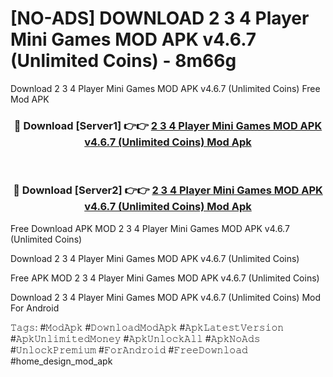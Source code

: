 # [NO-ADS] DOWNLOAD 2 3 4 Player Mini Games MOD APK v4.6.7 (Unlimited Coins) - 8m66g
Download 2 3 4 Player Mini Games MOD APK v4.6.7 (Unlimited Coins) Free Mod APK

<div align="center">
<h3>🔴 Download [Server1] 👉👉 <a href="https://apk-comot.site?title=2_3_4_Player_Mini_Games_MOD_APK_v4.6.7_(Unlimited_Coins)">2 3 4 Player Mini Games MOD APK v4.6.7 (Unlimited Coins) Mod Apk</a></h3><br>

<h3>🔴 Download [Server2] 👉👉 <a href="https://apk-comot.site?title=2_3_4_Player_Mini_Games_MOD_APK_v4.6.7_(Unlimited_Coins)">2 3 4 Player Mini Games MOD APK v4.6.7 (Unlimited Coins) Mod Apk</a></h3>
</div>


Free Download APK MOD 2 3 4 Player Mini Games MOD APK v4.6.7 (Unlimited Coins)

Download 2 3 4 Player Mini Games MOD APK v4.6.7 (Unlimited Coins) 

Free APK MOD 2 3 4 Player Mini Games MOD APK v4.6.7 (Unlimited Coins) 

Download 2 3 4 Player Mini Games MOD APK v4.6.7 (Unlimited Coins) Mod For Android

𝚃𝚊𝚐𝚜: #𝙼𝚘𝚍𝙰𝚙𝚔 #𝙳𝚘𝚠𝚗𝚕𝚘𝚊𝚍𝙼𝚘𝚍𝙰𝚙𝚔 #𝙰𝚙𝚔𝙻𝚊𝚝𝚎𝚜𝚝𝚅𝚎𝚛𝚜𝚒𝚘𝚗 #𝙰𝚙𝚔𝚄𝚗𝚕𝚒𝚖𝚒𝚝𝚎𝚍𝙼𝚘𝚗𝚎𝚢 #𝙰𝚙𝚔𝚄𝚗𝚕𝚘𝚌𝚔𝙰𝚕𝚕 #𝙰𝚙𝚔𝙽𝚘𝙰𝚍𝚜 #𝚄𝚗𝚕𝚘𝚌𝚔𝙿𝚛𝚎𝚖𝚒𝚞𝚖 #𝙵𝚘𝚛𝙰𝚗𝚍𝚛𝚘𝚒𝚍 #𝙵𝚛𝚎𝚎𝙳𝚘𝚠𝚗𝚕𝚘𝚊𝚍 #home_design_mod_apk